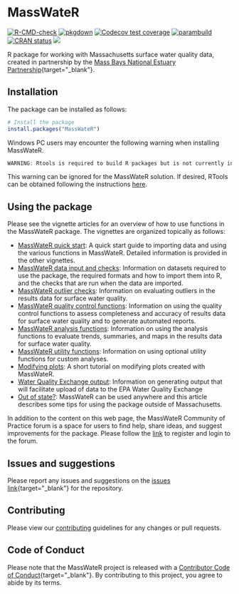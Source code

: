 # MassWateR

<!-- badges: start -->
[![R-CMD-check](https://github.com/massbays-tech/MassWateR/workflows/R-CMD-check/badge.svg)](https://github.com/massbays-tech/MassWateR/actions)
[![pkgdown](https://github.com/massbays-tech/MassWateR/workflows/pkgdown/badge.svg)](https://github.com/massbays-tech/MassWateR/actions)
[![Codecov test coverage](https://codecov.io/gh/massbays-tech/MassWateR/branch/main/graph/badge.svg)](https://app.codecov.io/gh/massbays-tech/MassWateR?branch=main)
[![parambuild](https://github.com/massbays-tech/MassWateR/workflows/parambuild/badge.svg)](https://github.com/massbays-tech/MassWateR/actions)
[![CRAN status](https://www.r-pkg.org/badges/version/MassWateR)](https://CRAN.R-project.org/package=MassWateR)
[![](http://cranlogs.r-pkg.org/badges/grand-total/MassWateR)](https://cran.rstudio.com/web/packages/MassWateR/index.html)
<!-- badges: end -->

R package for working with Massachusetts surface water quality data, created in partnership by the [Mass Bays National Estuary Partnership](https://www.mass.gov/orgs/massachusetts-bays-national-estuary-partnership){target="_blank"}.

## Installation

The package can be installed as follows:

``` r
# Install the package
install.packages("MassWateR")
```

Windows PC users may encounter the following warning when installing MassWateR.

```r
WARNING: Rtools is required to build R packages but is not currently installed. Please download and install the appropriate version of Rtools before proceeding: https://cran.r-project.org/bin/windows/Rtools/
```

This warning can be ignored for the MassWateR solution.  If desired, RTools can be obtained following the instructions <a rel="canonical" href="https://cran.r-project.org/bin/windows/Rtools/" target="_blank">here</a>.

## Using the package

Please see the vignette articles for an overview of how to use functions in the MassWateR package.  The vignettes are organized topically as follows: 

* [MassWateR quick start](https://massbays-tech.github.io/MassWateR/articles/MassWateR.html): A quick start guide to importing data and using the various functions in MassWateR. Detailed information is provided in the other vignettes.
* [MassWateR data input and checks](https://massbays-tech.github.io/MassWateR/articles/inputs.html): Information on datasets required to use the package, the required formats and how to import them into R, and the checks that are run when the data are imported.
* [MassWateR outlier checks](https://massbays-tech.github.io/MassWateR/articles/outlierchecks.html): Information on evaluating outliers in the results data for surface water quality.
* [MassWateR quality control functions](https://massbays-tech.github.io/MassWateR/articles/qcoverview.html): Information on using the quality control functions to assess completeness and accuracy of results data for surface water quality and to generate automated reports.
* [MassWateR analysis functions](https://massbays-tech.github.io/MassWateR/articles/analysis.html): Information on using the analysis functions to evaluate trends, summaries, and maps in the results data for surface water quality.
* [MassWateR utility functions](https://massbays-tech.github.io/MassWateR/articles/utility.html): Information on using optional utility functions for custom analyses.
* [Modifying plots](https://massbays-tech.github.io/MassWateR/articles/modifying.html): A short tutorial on modifying plots created with MassWateR.
* [Water Quality Exchange output](https://massbays-tech.github.io/MassWateR/articles/wqx.html): Information on generating output that will facilitate upload of data to the EPA Water Quality Exchange
* [Out of state?](https://massbays-tech.github.io/MassWateR/articles/outofstate.html): MassWateR can be used anywhere and this article describes some tips for using the package outside of Massachusetts.

In addition to the content on this web page, the MassWateR Community of Practice forum is a space for users to find help, share ideas, and suggest improvements for the package.  Please follow the <a href="https://massbays.discourse.group/login" target="_blank">link</a> to register and login to the forum.

## Issues and suggestions 

Please report any issues and suggestions on the [issues link](https://github.com/massbays-tech/MassWateR/issues){target="_blank"} for the repository.

## Contributing 

Please view our [contributing](https://github.com/massbays-tech/MassWateR/blob/master/.github/CONTRIBUTING.md) guidelines for any changes or pull requests.

## Code of Conduct
  
Please note that the MassWateR project is released with a [Contributor Code of Conduct](https://contributor-covenant.org/version/2/0/CODE_OF_CONDUCT.html){target="_blank"}. By contributing to this project, you agree to abide by its terms.
